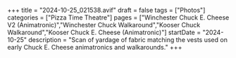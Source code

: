 +++
title = "2024-10-25_021538.avif"
draft = false
tags = ["Photos"]
categories = ["Pizza Time Theatre"]
pages = ["Winchester Chuck E. Cheese V2 (Animatronic)","Winchester Chuck Walkaround","Kooser Chuck Walkaround","Kooser Chuck E. Cheese (Animatronic)"]
startDate = "2024-10-25"
description = "Scan of yardage of fabric matching the vests used on early Chuck E. Cheese animatronics and walkarounds."
+++
